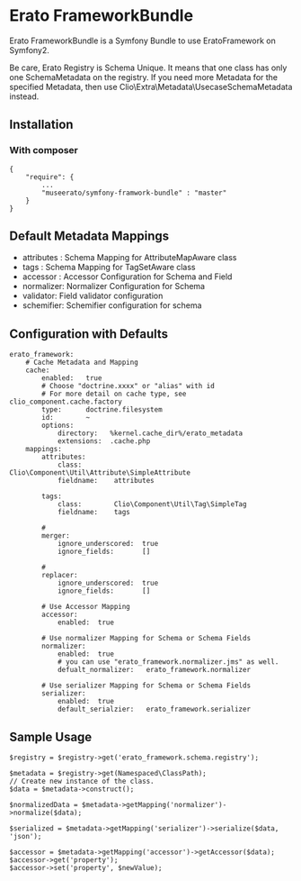 Erato FrameworkBundle 
===

Erato FrameworkBundle is a Symfony Bundle to use EratoFramework on Symfony2.

Be care, Erato Registry is Schema Unique. It means that one class has only one SchemaMetadata on the registry.
If you need more Metadata for the specified Metadata, then use Clio\Extra\Metadata\UsecaseSchemaMetadata instead.


## Installation

### With composer

	{
		"require": {
			...
			"museerato/symfony-framwork-bundle" : "master" 
		}
	}


## Default Metadata Mappings

  * attributes : Schema Mapping for AttributeMapAware class 
  * tags : Schema Mapping for TagSetAware class 
  * accessor : Accessor Configuration for Schema and Field
  * normalizer: Normalizer Configuration for Schema
  * validator: Field validator configuration
  * schemifier: Schemifier configuration for schema

## Configuration with Defaults 
	
	
	erato_framework:
		# Cache Metadata and Mapping
		cache:
			enabled:   true
			# Choose "doctrine.xxxx" or "alias" with id
			# For more detail on cache type, see clio_component.cache.factory
			type:      doctrine.filesystem
			id:        ~
			options:
				directory:   %kernel.cache_dir%/erato_metadata
				extensions:  .cache.php
		mappings:
			attributes:
				class:        Clio\Component\Util\Attribute\SimpleAttribute 
				fieldname:    attributes 

			tags:
				class:        Clio\Component\Util\Tag\SimpleTag
				fieldname:    tags

			# 
			merger:
				ignore_underscored:  true
				ignore_fields:       []

			#  
			replacer:
				ignore_underscored:  true
				ignore_fields:       []

			# Use Accessor Mapping
			accessor:
				enabled:  true

			# Use normalizer Mapping for Schema or Schema Fields
			normalizer:
				enabled:  true
				# you can use "erato_framework.normalizer.jms" as well.
				defualt_normalizer:   erato_framework.normalizer

			# Use serializer Mapping for Schema or Schema Fields 
			serializer:
				enabled:  true
				default_serialzier:   erato_framework.serializer
			

## Sample Usage
	
	$registry = $registry->get('erato_framework.schema.registry');

	$metadata = $registry->get(Namespaced\ClassPath);
	// Create new instance of the class.
	$data = $metadata->construct();

	$normalizedData = $metadata->getMapping('normalizer')->normalize($data);

	$serialized = $metadata->getMapping('serializer')->serialize($data, 'json');

	$accessor = $metadata->getMapping('accessor')->getAccessor($data);
	$accessor->get('property');
	$accessor->set('property', $newValue);

